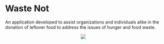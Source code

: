 # Waste Not

An application developed to assist organizations and individuals alike in the donation of leftover food to address the issues of hunger and food waste.

<div style="text-align:center">
  <img src="http://s31.postimg.org/3lhdpdbkr/Screen_Shot_2016_04_19_at_4_29_24_PM.png"/>
</div>

